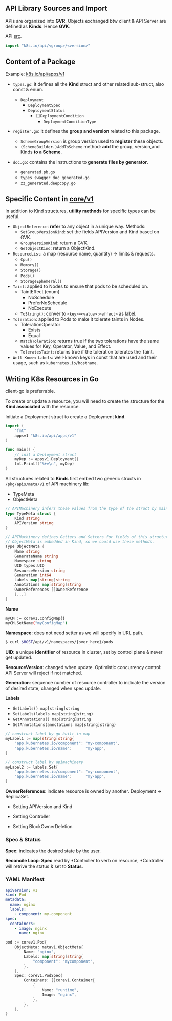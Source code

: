 ## API Library Sources and Import

APIs are organized into **GVR**. Objects exchanged btw client & API Server are defined as **Kinds**. Hence **GVK**.

API [src](https://github.com/kubernetes/api).

```go
import "k8s.io/api/<group>/<version>"
```

## Content of a Package

Example: [k8s.io/api/apps/v1](https://github.com/kubernetes/api/tree/master/apps/v1)

- `types.go`: it defines all the **Kind** struct and other related sub-struct, also const & enum.
  - `Deployment`
    - `DeploymentSpec`
    - `DeploymentStatus`
      - `[]DeploymentCondition`
        - `DeploymentConditionType`

- `register.go`: it defines the **group and version** related to this package.
  - `SchemeGroupVersion` is group version used to **register** these objects.
  - `(SchemeBuilder.)AddToScheme` method: **add** the group, version,and Kinds **to a Scheme**.
- `doc.go`: contains the instructions to **generate files by generator**.
  - `generated.pb.go`
  - `types_swagger_doc_generated.go`
  - `zz_generated.deepcopy.go`

## Specific Content in [core/v1](https://github.com/kubernetes/api/tree/master/core/v1)

In addition to Kind structures, **utility methods** for specific types can be useful.

- `ObjectReference`: **refer** to any object in a unique way. Methods:
  - `SetGroupVersionKind`: set the fields APIVersion and Kind based on GVK.
  - `GroupVersionKind`: return a GVK.
  - `GetObjectKind`: return a ObjectKind.
- `ResourceList`: a map (resource name, quantity) → limits & requests.
  - `Cpu()`
  - `Memory()`
  - `Storage()`
  - `Pods()`
  - `StorageEphemeral()`
- `Taint`: applied to Nodes to ensure that pods to be scheduled on.
  - TaintEffect (enum)
    - NoSchedule
    - PreferNoSchedule
    - NoExecute
  - `ToString()`: conver to `<key>=<value>:<effect>` as label.
- `Toleration`: applied to Pods to make it tolerate taints in Nodes.
  - TolerationOperator
    - Exists
    - Equal
  - `MatchToleration`: returns true if the two tolerations have the same values for Key, Operator, Value, and Effect.
  - `ToleratesTaint`: returns true if the toleration tolerates the Taint.
- `Well-Known Labels`: well-known keys in const that are used and their usage, such as `kubernetes.io/hostname`.

## Writing K8s Resources in Go

client-go is preferrable.

To create or update a resource, you will need to create the structure for the **Kind associated** with the resource.

Initiate a Deployment struct to create a Deployment **kind**.

```go
import (
	"fmt"
	appsv1 "k8s.io/api/apps/v1"
)

func main() {
	// init a Deployment struct
	myDep := appsv1.Deployment{}
	fmt.Printf("%+v\n", myDep)
}
```

All structures related to **Kinds** first embed two generic structs in `/pkg/apis/meta/v1` of API machinery [lib](https://github.com/kubernetes/apimachinery):

- TypeMeta
- ObjectMeta

```go
// APIMachinery infers these values from the type of the struct by maintaining a Scheme: a map of GVK → Go struct
type TypeMeta struct {
    Kind string
    APIVersion string
}

// APIMachinery defines Getters and Setters for fields of this structure.
// ObjectMeta is embedded in Kind, so we could use these methods.
Type ObjectMeta {
    Name string
    GenerateName string
    Namespace string
    UID types.UID
    ResourceVersion string
    Generation int64
    Labels map[string]string
    Annotations map[string]string
    OwnerReferences []OwnerReference
    [...]
}
```

**Name**

```bash
myCM := corev1.ConfigMap{}
myCM.SetName("myConfigMap")
```

**Namespace**: does not need setter as we will specify in URL path.

```bash
$ curl $HOST/api/v1/namespaces/{over_here}/pods
```

**UID**: a unique **identifier** of resource in cluster, set by control plane & never get updated.

**ResourceVersion**: changed when update. Optimistic concurrency control: API Server will reject if not matched.

**Generation**: sequence number of resource controller to indicate the version of desired state, changed when spec update.

**Labels**

- `GetLabels() map[string]string`
- `SetLabels(labels map[string]string)`
- `GetAnnotations() map[string]string`
- `SetAnnotations(annotations map[string]string)`

```go
// construct label by go built-in map
myLabel1 := map[string]string{
	"app.kubernetes.io/component": "my-component",
	"app.kubernetes.io/name":      "my-app",
}

// construct label by apimachinery
myLabel2 := labels.Set{
	"app.kubernetes.io/component": "my-component",
	"app.kubernetes.io/name":      "my-app",
}
```

**OwnerReferences**: indicate resource is owned by another. Deployment → ReplicaSet.

- Setting APIVersion and Kind

- Setting Controller
- Setting BlockOwnerDeletion

### Spec & Status

**Spec**: indicates the desired state by the user. 

**Reconcile Loop**: **Spec** read by *Controller to verb on resource, *Controller will retrive the status & set to **Status**.

### YAML Manifest

```yaml
apiVersion: v1
kind: Pod
metadata:
  name: nginx
  labels:
    - component: my-component
spec:
  containers:
    - image: nginx
      name: nginx
```

```go
pod := corev1.Pod{
    ObjectMeta: metav1.ObjectMeta{
        Name: "nginx",
        Labels: map[string]string{
            "component": "mycomponent",
        },
    },
    Spec: corev1.PodSpec{
        Containers: []corev1.Container{
            {
                Name: "runtime",
                Image: "nginx",
            },
        },
    },
}
```